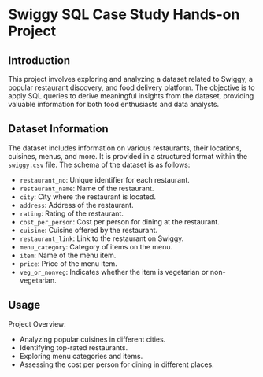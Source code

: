  # Swiggy SQL Case Study Hands-on Project

## Introduction

This project involves exploring and analyzing a dataset related to Swiggy, a popular restaurant discovery, and food delivery platform. The objective is to apply SQL queries to derive meaningful insights from the dataset, providing valuable information for both food enthusiasts and data analysts.

## Dataset Information

The dataset includes information on various restaurants, their locations, cuisines, menus, and more. It is provided in a structured format within the `swiggy.csv` file. The schema of the dataset is as follows:

- `restaurant_no`: Unique identifier for each restaurant.
- `restaurant_name`: Name of the restaurant.
- `city`: City where the restaurant is located.
- `address`: Address of the restaurant.
- `rating`: Rating of the restaurant.
- `cost_per_person`: Cost per person for dining at the restaurant.
- `cuisine`: Cuisine offered by the restaurant.
- `restaurant_link`: Link to the restaurant on Swiggy.
- `menu_category`: Category of items on the menu.
- `item`: Name of the menu item.
- `price`: Price of the menu item.
- `veg_or_nonveg`: Indicates whether the item is vegetarian or non-vegetarian.





## Usage

Project Overview:

- Analyzing popular cuisines in different cities.
- Identifying top-rated restaurants.
- Exploring menu categories and items.
- Assessing the cost per person for dining in different places.



